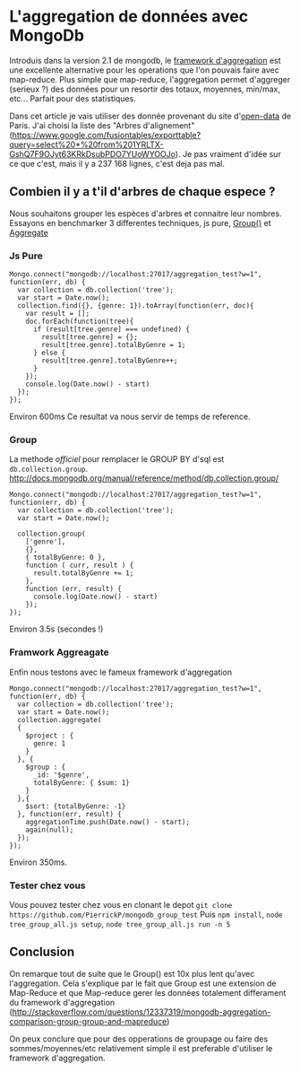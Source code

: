# L'aggregation de données avec MongoDb

Introduis dans la version 2.1 de mongodb, le [framework d'aggregation](http://docs.mongodb.org/manual/core/aggregation/) est une excellente alternative pour les operations que l'on pouvais faire avec map-reduce.
Plus simple que map-reduce, l'aggregation permet d'aggreger (serieux ?) des données pour un resortir des totaux, moyennes, min/max, etc...
Parfait pour des statistiques.

Dans cet article je vais utiliser des donnée provenant du site d'[open-data](http://opendata.paris.fr/) de Paris.
J'ai choisi la liste des "Arbres d'alignement" (https://www.google.com/fusiontables/exporttable?query=select%20*%20from%201YRLTX-GshQ7F9OJyt63KRkDsubPDO7YUoWYOOJo). Je pas vraiment d'idée sur ce que c'est, mais il y a 237 168 lignes, c'est deja pas mal.

## Combien il y a t'il d'arbres de chaque espece ?

Nous souhaitons grouper les espèces d'arbres et connaitre leur nombres.
Essayons en benchmarker 3 differentes techniques, js pure, [Group()](http://docs.mongodb.org/manual/reference/command/group/) et [Aggregate](http://docs.mongodb.org/manual/reference/command/aggregate/#dbcmd.aggregate)

### Js Pure

```
Mongo.connect("mongodb://localhost:27017/aggregation_test?w=1", function(err, db) {
  var collection = db.collection('tree');
  var start = Date.now();
  collection.find({}, {genre: 1}).toArray(function(err, doc){
    var result = [];
    doc.forEach(function(tree){
      if (result[tree.genre] === undefined) {
        result[tree.genre] = {};
        result[tree.genre].totalByGenre = 1;
      } else {
        result[tree.genre].totalByGenre++;
      }
    });
    console.log(Date.now() - start)
  });
});
```

Environ 600ms
Ce resultat va nous servir de temps de reference.

### Group

La methode *officiel* pour remplacer le GROUP BY d'sql est ``db.collection.group``.
http://docs.mongodb.org/manual/reference/method/db.collection.group/

```
Mongo.connect("mongodb://localhost:27017/aggregation_test?w=1", function(err, db) {
  var collection = db.collection('tree');
  var start = Date.now();

  collection.group(
    ['genre'],
    {},
    { totalByGenre: 0 },
    function ( curr, result ) {
      result.totalByGenre += 1;
    },
    function (err, result) {
      console.log(Date.now() - start)
    });
});
```
Environ 3.5s (secondes !)

### Framwork Aggreagate

Enfin nous testons avec le fameux framework d'aggregation

```
Mongo.connect("mongodb://localhost:27017/aggregation_test?w=1", function(err, db) {
  var collection = db.collection('tree');
  var start = Date.now();
  collection.aggregate(
  {
    $project : {
      genre: 1
    }
  }, {
    $group : {
      _id: '$genre',
      totalByGenre: { $sum: 1}
    }
  },{
    $sort: {totalByGenre: -1}
  }, function(err, result) {
    aggregationTime.push(Date.now() - start);
    again(null);
  });
});
```

Environ 350ms.

### Tester chez vous

Vous pouvez tester chez vous en clonant le depot
``git clone https://github.com/PierrickP/mongodb_group_test``
Puis ``npm install``, ``node tree_group_all.js setup``, ``node tree_group_all.js run -n 5``

## Conclusion

On remarque tout de suite que le Group() est 10x plus lent qu'avec l'aggregation.
Cela s'explique par le fait que Group est une extension de Map-Reduce et que Map-reduce gerer les données totalement differament du framework d'aggregation
(http://stackoverflow.com/questions/12337319/mongodb-aggregation-comparison-group-group-and-mapreduce)

On peux conclure que pour des opperations de groupage ou faire des sommes/moyennes/etc relativement simple il est preferable d'utiliser le framework d'aggregation.

